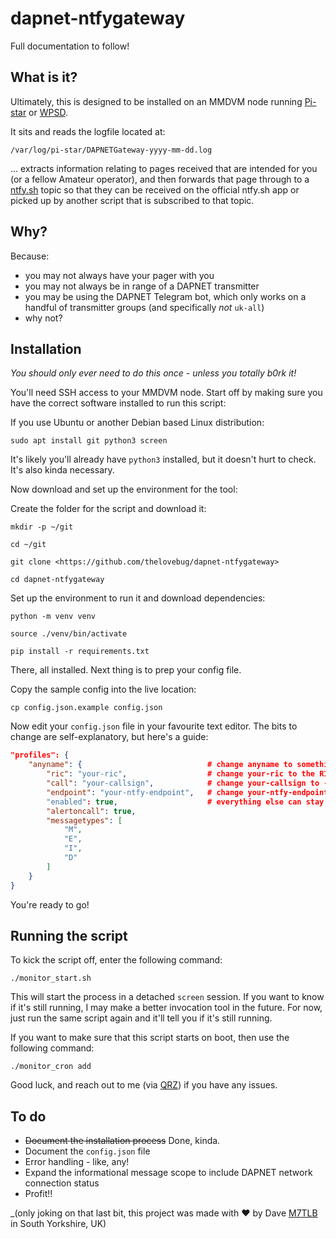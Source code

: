 # dapnet-ntfygateway

Full documentation to follow!

## What is it?

Ultimately, this is designed to be installed on an MMDVM node running [Pi-star](http://www.pistar.uk/) or [WPSD](https://wpsd.radio/).

It sits and reads the logfile located at:

`/var/log/pi-star/DAPNETGateway-yyyy-mm-dd.log`

... extracts information relating to pages received that are intended for you (or a fellow Amateur operator), and then forwards that page through to a [ntfy.sh](https://ntfy.sh/) topic so that they can be received on the official ntfy.sh app or picked up by another script that is subscribed to that topic.

## Why?

Because:

* you may not always have your pager with you
* you may not always be in range of a DAPNET transmitter
* you may be using the DAPNET Telegram bot, which only works on a handful of transmitter groups (and specifically _not_ `uk-all`)
* why not?

## Installation

*You should only ever need to do this once - unless you totally b0rk it!*

You'll need SSH access to your MMDVM node. Start off by making sure you have the correct software installed to run this script:

If you use Ubuntu or another Debian based Linux distribution:

```shell
sudo apt install git python3 screen
```

It's likely you'll already have `python3` installed, but it doesn't hurt to check.  It's also kinda necessary.

Now download and set up the environment for the tool:

Create the folder for the script and download it:

```shell
mkdir -p ~/git
```

```shell
cd ~/git
```

```shell
git clone <https://github.com/thelovebug/dapnet-ntfygateway>
```

```shell
cd dapnet-ntfygateway
```

Set up the environment to run it and download dependencies:

```shell
python -m venv venv
```

```shell
source ./venv/bin/activate
```

```shell
pip install -r requirements.txt
```

There, all installed.  Next thing is to prep your config file.

Copy the sample config into the live location:

```shell
cp config.json.example config.json
```

Now edit your `config.json` file in your favourite text editor.  The bits to change are self-explanatory, but here's a guide:

```json
"profiles": {
    "anyname": {                            # change anyname to something that helps you identify this profile - your DMR ID perhaps?
        "ric": "your-ric",                  # change your-ric to the RIC provided by DAPNET, it's usually a variation on your DMR ID
        "call": "your-callsign",            # change your-callsign to - guess what? - your callsign, case isn't important
        "endpoint": "your-ntfy-endpoint",   # change your-ntfy-endpoint, it'll start with https://ntfy.sh/ - check that website for info
        "enabled": true,                    # everything else can stay as is for now
        "alertoncall": true,
        "messagetypes": [
            "M",
            "E",
            "I",
            "D"
        ]
    }
}
```

You're ready to go!

## Running the script

To kick the script off, enter the following command:

``` shell
./monitor_start.sh
```

This will start the process in a detached `screen` session.  If you want to know if it's still running, I may make a better invocation tool in the future.  For now, just run the same script again and it'll tell you if it's still running.

If you want to make sure that this script starts on boot, then use the following command:

```shell
./monitor_cron add
```

Good luck, and reach out to me (via [QRZ](https://qrz.com/db/M7TLB)) if you have any issues.

## To do

* ~~Document the installation process~~ Done, kinda.
* Document the `config.json` file
* Error handling - like, any!
* Expand the informational message scope to include DAPNET network connection status
* Profit!!

_(only joking on that last bit, this project was made with ❤ by Dave [M7TLB](https://qrz.com/db/M7TLB) in South Yorkshire, UK)
